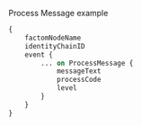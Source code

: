 Process Message example
```graphql endpoint doc
{
    factomNodeName
    identityChainID 
    event {
        ... on ProcessMessage {
            messageText 
            processCode 
            level
        }
    }
}
```